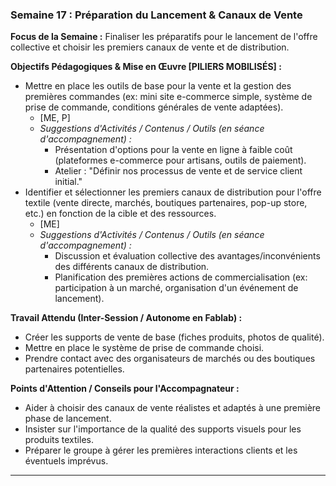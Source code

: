 ### Semaine 17 : Préparation du Lancement & Canaux de Vente

**Focus de la Semaine :** Finaliser les préparatifs pour le lancement de l'offre collective et choisir les premiers canaux de vente et de distribution.

**Objectifs Pédagogiques & Mise en Œuvre \[PILIERS MOBILISÉS\] :**

* Mettre en place les outils de base pour la vente et la gestion des premières commandes (ex: mini site e-commerce simple, système de prise de commande, conditions générales de vente adaptées).  
  * \[ME, P\]  
  * *Suggestions d'Activités / Contenus / Outils (en séance d'accompagnement) :*  
    * Présentation d'options pour la vente en ligne à faible coût (plateformes e-commerce pour artisans, outils de paiement).  
    * Atelier : "Définir nos processus de vente et de service client initial."  
* Identifier et sélectionner les premiers canaux de distribution pour l'offre textile (vente directe, marchés, boutiques partenaires, pop-up store, etc.) en fonction de la cible et des ressources.  
  * \[ME\]  
  * *Suggestions d'Activités / Contenus / Outils (en séance d'accompagnement) :*  
    * Discussion et évaluation collective des avantages/inconvénients des différents canaux de distribution.  
    * Planification des premières actions de commercialisation (ex: participation à un marché, organisation d'un événement de lancement).

**Travail Attendu (Inter-Session / Autonome en Fablab) :**

* Créer les supports de vente de base (fiches produits, photos de qualité).  
* Mettre en place le système de prise de commande choisi.  
* Prendre contact avec des organisateurs de marchés ou des boutiques partenaires potentielles.

**Points d'Attention / Conseils pour l'Accompagnateur :**

* Aider à choisir des canaux de vente réalistes et adaptés à une première phase de lancement.  
* Insister sur l'importance de la qualité des supports visuels pour les produits textiles.  
* Préparer le groupe à gérer les premières interactions clients et les éventuels imprévus.

---

